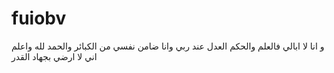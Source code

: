 # fuiobv
 و انا لا ابالي فالعلم والحكم العدل عند ربي وانا ضامن نفسي من الكبائر والحمد لله واعلم اني لا ارضي بجهاد القدر 
